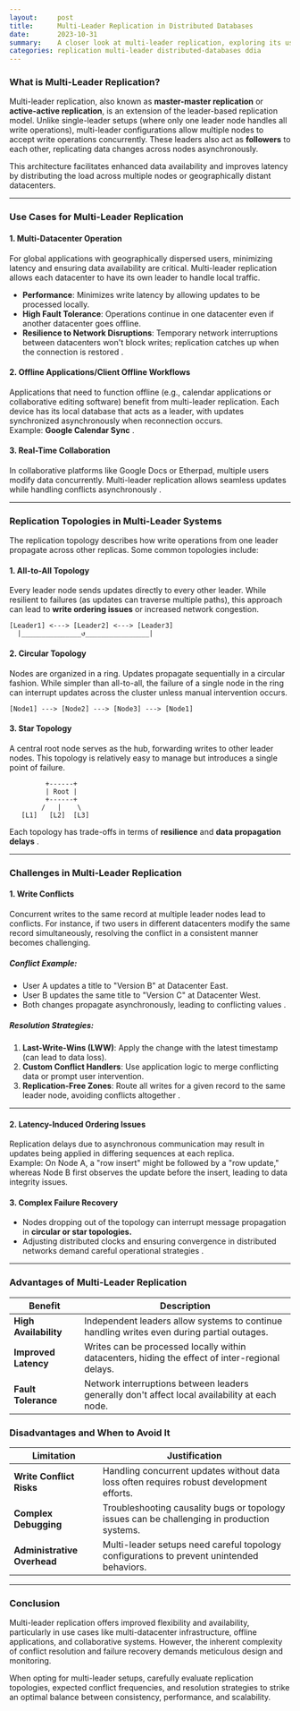 ```yaml
---
layout:     post    
title:      Multi-Leader Replication in Distributed Databases    
date:       2023-10-31    
summary:    A closer look at multi-leader replication, exploring its use cases, benefits, topologies, and challenges in modern distributed systems.    
categories: replication multi-leader distributed-databases ddia
---
```


### **What is Multi-Leader Replication?**
Multi-leader replication, also known as **master-master replication** or **active-active replication**, is an extension of the leader-based replication model. Unlike single-leader setups (where only one leader node handles all write operations), multi-leader configurations allow multiple nodes to accept write operations concurrently. These leaders also act as **followers** to each other, replicating data changes across nodes asynchronously.

This architecture facilitates enhanced data availability and improves latency by distributing the load across multiple nodes or geographically distant datacenters.
   
---  

### **Use Cases for Multi-Leader Replication**

#### **1. Multi-Datacenter Operation**
For global applications with geographically dispersed users, minimizing latency and ensuring data availability are critical. Multi-leader replication allows each datacenter to have its own leader to handle local traffic.
- **Performance**: Minimizes write latency by allowing updates to be processed locally.
- **High Fault Tolerance**: Operations continue in one datacenter even if another datacenter goes offline.
- **Resilience to Network Disruptions**: Temporary network interruptions between datacenters won't block writes; replication catches up when the connection is restored .

#### **2. Offline Applications/Client Offline Workflows**
Applications that need to function offline (e.g., calendar applications or collaborative editing software) benefit from multi-leader replication. Each device has its local database that acts as a leader, with updates synchronized asynchronously when reconnection occurs.    
Example: **Google Calendar Sync** .

#### **3. Real-Time Collaboration**
In collaborative platforms like Google Docs or Etherpad, multiple users modify data concurrently. Multi-leader replication allows seamless updates while handling conflicts asynchronously .
   
---  

### **Replication Topologies in Multi-Leader Systems**
The replication topology describes how write operations from one leader propagate across other replicas. Some common topologies include:

#### **1. All-to-All Topology**
Every leader node sends updates directly to every other leader. While resilient to failures (as updates can traverse multiple paths), this approach can lead to **write ordering issues** or increased network congestion.
```plaintext  
[Leader1] <---> [Leader2] <---> [Leader3]  
  |_______________↺________________|  
```  

#### **2. Circular Topology**
Nodes are organized in a ring. Updates propagate sequentially in a circular fashion. While simpler than all-to-all, the failure of a single node in the ring can interrupt updates across the cluster unless manual intervention occurs.

```plaintext  
[Node1] ---> [Node2] ---> [Node3] ---> [Node1]  
```  

#### **3. Star Topology**
A central root node serves as the hub, forwarding writes to other leader nodes. This topology is relatively easy to manage but introduces a single point of failure.

```plaintext  
         +------+  
         | Root |  
         +------+  
        /   |    \  
   [L1]   [L2]  [L3]  
```  
Each topology has trade-offs in terms of **resilience** and **data propagation delays** .
   
---  

### **Challenges in Multi-Leader Replication**

#### **1. Write Conflicts**
Concurrent writes to the same record at multiple leader nodes lead to conflicts. For instance, if two users in different datacenters modify the same record simultaneously, resolving the conflict in a consistent manner becomes challenging.

##### Conflict Example:
- User A updates a title to "Version B" at Datacenter East.
- User B updates the same title to "Version C" at Datacenter West.
- Both changes propagate asynchronously, leading to conflicting values .

##### Resolution Strategies:
1. **Last-Write-Wins (LWW)**: Apply the change with the latest timestamp (can lead to data loss).
2. **Custom Conflict Handlers**: Use application logic to merge conflicting data or prompt user intervention.
3. **Replication-Free Zones**: Route all writes for a given record to the same leader node, avoiding conflicts altogether .

---  

#### **2. Latency-Induced Ordering Issues**
Replication delays due to asynchronous communication may result in updates being applied in differing sequences at each replica.    
Example: On Node A, a "row insert" might be followed by a "row update," whereas Node B first observes the update before the insert, leading to data integrity issues.

#### **3. Complex Failure Recovery**
- Nodes dropping out of the topology can interrupt message propagation in **circular or star topologies.**
- Adjusting distributed clocks and ensuring convergence in distributed networks demand careful operational strategies .

---  

### **Advantages of Multi-Leader Replication**

| Benefit                  | Description                                                                                 |  
|--------------------------|---------------------------------------------------------------------------------------------|  
| **High Availability**    | Independent leaders allow systems to continue handling writes even during partial outages.  |  
| **Improved Latency**     | Writes can be processed locally within datacenters, hiding the effect of inter-regional delays. |  
| **Fault Tolerance**      | Network interruptions between leaders generally don't affect local availability at each node. |  

### **Disadvantages and When to Avoid It**

| Limitation               | Justification                                                                               |  
|--------------------------|---------------------------------------------------------------------------------------------|  
| **Write Conflict Risks** | Handling concurrent updates without data loss often requires robust development efforts.    |  
| **Complex Debugging**    | Troubleshooting causality bugs or topology issues can be challenging in production systems. |  
| **Administrative Overhead** | Multi-leader setups need careful topology configurations to prevent unintended behaviors. |  
   
---  

### **Conclusion**

Multi-leader replication offers improved flexibility and availability, particularly in use cases like multi-datacenter infrastructure, offline applications, and collaborative systems. However, the inherent complexity of conflict resolution and failure recovery demands meticulous design and monitoring.

When opting for multi-leader setups, carefully evaluate replication topologies, expected conflict frequencies, and resolution strategies to strike an optimal balance between consistency, performance, and scalability.